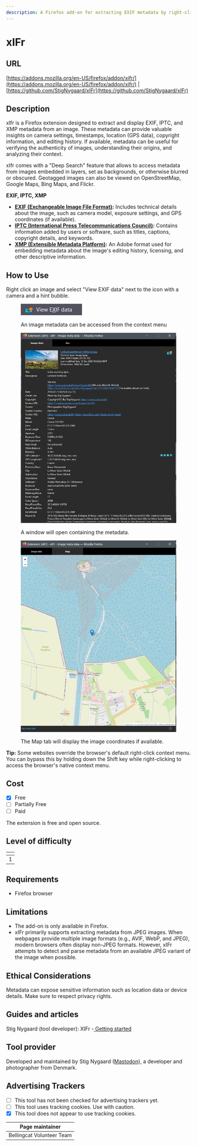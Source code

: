 ```yaml
---
description: A Firefox add-on for extracting EXIF metadata by right-clicking an image.
---
```


# xIFr

## URL

[https://addons.mozilla.org/en-US/firefox/addon/xifr/](https://addons.mozilla.org/en-US/firefox/addon/xifr/) | [https://github.com/StigNygaard/xIFr](https://github.com/StigNygaard/xIFr)

## Description

xlfr is a Firefox extension designed to extract and display EXIF, IPTC, and XMP metadata from an image. These metadata can provide valuable insights on camera settings, timestamps, location (GPS data), copyright information, and editing history. If available, metadata can be useful for verifying the authenticity of images, understanding their origins, and analyzing their context.

xIfr comes with a "Deep Search" feature that allows to access metadata from images embedded in layers, set as backgrounds, or otherwise blurred or obscured. Geotagged images can also be viewed on OpenStreetMap, Google Maps, Bing Maps, and Flickr.

**EXIF, IPTC, XMP**

* [**EXIF (Exchangeable Image File Format)**](https://en.wikipedia.org/wiki/Exif)**:** Includes technical details about the image, such as camera model, exposure settings, and GPS coordinates (if available).
* [**IPTC (International Press Telecommunications Council)**](https://en.wikipedia.org/wiki/IPTC_Information_Interchange_Model)**:** Contains information added by users or software, such as titles, captions, copyright details, and keywords.
* [**XMP (Extensible Metadata Platform)**](https://en.wikipedia.org/wiki/Extensible_Metadata_Platform)**:** An Adobe format used for embedding metadata about the image's editing history, licensing, and other descriptive information.

## How to Use

Right click an image and select "View EXIF data" next to the icon with a camera and a hint bubble.

<figure><img src=".gitbook/assets/image (2).png" alt=""><figcaption><p>An image metadata can be accessed from the context menu</p></figcaption></figure>

<figure><img src=".gitbook/assets/image.png" alt=""><figcaption><p>A window will open containing the metadata.</p></figcaption></figure>

<figure><img src=".gitbook/assets/image (1).png" alt=""><figcaption><p>The Map tab will display the image coordinates if available.</p></figcaption></figure>

**Tip:** Some websites override the browser's default right-click context menu. You can bypass this by holding down the Shift key while right-clicking to access the browser's native context menu.

## Cost

* [x] Free
* [ ] Partially Free
* [ ] Paid

The extension is free and open source.

## Level of difficulty

<table><thead><tr><th data-type="rating" data-max="5"></th></tr></thead><tbody><tr><td>1</td></tr></tbody></table>

## Requirements

* Firefox browser

## Limitations

* The add-on is only available in Firefox.
* xIFr primarily supports extracting metadata from JPEG images. When webpages provide multiple image formats (e.g., AVIF, WebP, and JPEG), modern browsers often display non-JPEG formats. However, xIFr attempts to detect and parse metadata from an available JPEG variant of the image when possible.

## Ethical Considerations

Metadata can expose sensitive information such as location data or device details. Make sure to respect privacy rights.

## Guides and articles

Stig Nygaard (tool developer): XIFr -[ Getting started](https://www.rockland.dk/xIFr/start/)

## Tool provider

Developed and maintained by Stig Nygaard ([Mastodon](https://mastodon.world/@stignygaard)), a developer and photographer from Denmark.

## Advertising Trackers

* [ ] This tool has not been checked for advertising trackers yet.
* [ ] This tool uses tracking cookies. Use with caution.
* [x] This tool does not appear to use tracking cookies.

| Page maintainer           |
| ------------------------- |
| Bellingcat Volunteer Team |
